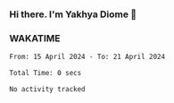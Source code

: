 ### Hi there. I'm Yakhya Diome 👋

### WAKATIME
<!--START_SECTION:waka-->

```txt
From: 15 April 2024 - To: 21 April 2024

Total Time: 0 secs

No activity tracked
```

<!--END_SECTION:waka-->
